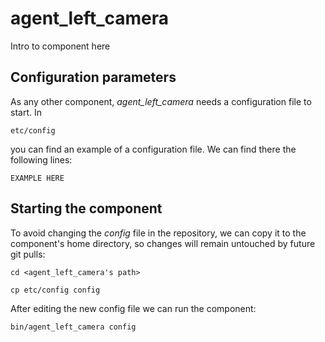 # agent_left_camera
Intro to component here


## Configuration parameters
As any other component, *agent_left_camera* needs a configuration file to start. In
```
etc/config
```
you can find an example of a configuration file. We can find there the following lines:
```
EXAMPLE HERE
```

## Starting the component
To avoid changing the *config* file in the repository, we can copy it to the component's home directory, so changes will remain untouched by future git pulls:

```
cd <agent_left_camera's path> 
```
```
cp etc/config config
```

After editing the new config file we can run the component:

```
bin/agent_left_camera config
```
